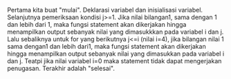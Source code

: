 Pertama kita buat "mulai". Deklarasi variabel dan inisialisasi variabel. Selanjutnya pemeriksaan kondisi j>=1. Jika nilai bilangan1, sama dengan 1 dan lebih dari 1, maka fungsi statement akan dikerjakan hingga menampilkan output sebanyak nilai yang dimasukkkan pada variabel i dan j. Lalu sebaliknya untuk for yang berikutnya j<=i (nilai i=4), jika bilangan nilai 1 sama dengan1 dan lebih dari1, maka fungsi statement akan dikerjakan hingga menampilkan output sebanyak nilai yang dimasukkan pada variabel i dan j. Teatpi jika nilai variabel i=0 maka statement tidak dapat mengerjakan penugasan. Terakhir adalah "selesai".

